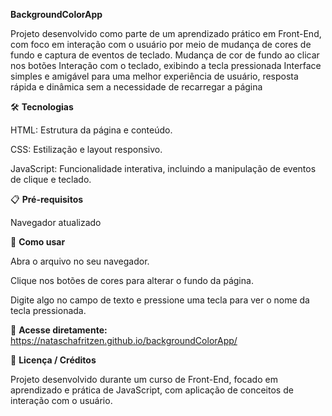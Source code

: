 **BackgroundColorApp**

Projeto desenvolvido como parte de um aprendizado prático em Front-End, com foco em interação com o usuário por meio de mudança de cores de fundo e captura de eventos de teclado.
Mudança de cor de fundo ao clicar nos botões
Interação com o teclado, exibindo a tecla pressionada
Interface simples e amigável para uma melhor experiência de usuário, resposta rápida e dinâmica sem a necessidade de recarregar a página

🛠 **Tecnologias**

HTML: Estrutura da página e conteúdo.

CSS: Estilização e layout responsivo.

JavaScript: Funcionalidade interativa, incluindo a manipulação de eventos de clique e teclado.



📋 **Pré-requisitos**

Navegador atualizado

🎯 **Como usar**

Abra o arquivo no seu navegador.

Clique nos botões de cores para alterar o fundo da página.

Digite algo no campo de texto e pressione uma tecla para ver o nome da tecla pressionada.

🔗 **Acesse diretamente:** https://nataschafritzen.github.io/backgroundColorApp/

📄 **Licença / Créditos**

Projeto desenvolvido durante um curso de Front-End, focado em aprendizado e prática de JavaScript, com aplicação de conceitos de interação com o usuário.
